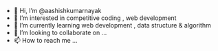 - 👋 Hi, I’m @aashishkumarnayak
- 👀 I’m interested in competitive coding , web development
- 🌱 I’m currently learning web development , data structure & algorithm
- 💞️ I’m looking to collaborate on ...
- 📫 How to reach me ...

<!---
aashishkumarnayak/aashishkumarnayak is a ✨ special ✨ repository because its `README.md` (this file) appears on your GitHub profile.
You can click the Preview link to take a look at your changes.
--->
